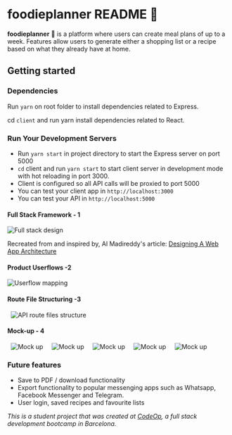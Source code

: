 # foodieplanner README :memo:

**foodieplanner** :tomato: is a platform where users can create meal plans of up to a week. Features allow users to generate either a shopping list or a recipe based on what they already have at home.

## Getting started

### Dependencies

Run `yarn` on root folder to install dependencies related to Express.

cd `client` and run yarn install dependencies related to React.

### Run Your Development Servers

- Run `yarn start` in project directory to start the Express server on port 5000
- `cd` client and run `yarn start` to start client server in development mode with hot reloading in port 3000.
- Client is configured so all API calls will be proxied to port 5000
- You can test your client app in `http://localhost:3000`
- You can test your API in `http://localhost:5000`
  &nbsp;
  &nbsp;

#### Full Stack Framework - 1

![Full stack design](/design/fs-architecture.png)

Recreated from and inspired by, Al Madireddy's article:
[Designing A Web App Architecture](https://dev.to/almadireddy/full-stack-101-2-designing-our-web-app-architecture-l6a)
&nbsp;
&nbsp;

#### Product Userflows -2

![Userflow mapping](/design/user-flow.png)
&nbsp;
&nbsp;

#### Route File Structuring -3

&nbsp;
![API route files structure](/design/url-routing.png)
&nbsp;
&nbsp;

#### Mock-up - 4

&nbsp;
![Mock up](/design/landingpage.png)
&nbsp;
&nbsp;
![Mock up](design/mealplanner.png)
&nbsp;
&nbsp;
![Mock up](/design/shoppingList.png)
&nbsp;
&nbsp;
![Mock up](/design/recipePage.png)
&nbsp;
&nbsp;
![Mock up](/design/ingredients.png)

### Future features

- Save to PDF / download functionality
- Export functionality to popular messenging apps such as Whatsapp, Facebook Messenger and Telegram.
- User login, saved recipes and favourite lists

_This is a student project that was created at [CodeOp](http://codeop.tech), a full stack development bootcamp in Barcelona._
